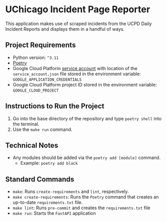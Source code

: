 # UChicago Incident Page Reporter
This application makes use of scraped incidents from the UCPD Daily Incident Reports and displays them in a handful of ways.

## Project Requirements
- Python version: `^3.11`
- [Poetry](https://python-poetry.org/)
- Google Cloud Platform [service account](https://cloud.google.com/iam/docs/service-account-overview) with location of the `service_account.json` file stored in the environment variable: `GOOGLE_APPLICATION_CREDENTIALS`
- Google Cloud Platform project ID stored in the environment variable: `GOOGLE_CLOUD_PROJECT`

## Instructions to Run the Project
1. Go into the base directory of the repository and type `poetry shell` into the terminal.
2. Use the `make run` command.

## Technical Notes
- Any modules should be added via the `poetry add [module]` command.
  - Example: `poetry add black`

## Standard Commands
- `make`: Runs `create-requirements` and `lint`, respectively.
- `make create-requirements`: Runs the `Poetry` command that creates an up-to-date `requirements.txt` file.
- `make lint`: Runs `pre-commit` and creates the `requirements.txt` file
- `make run`: Starts the `FastAPI` application
